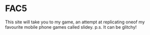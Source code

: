 # FAC5
This site will take you to my game, an attempt at replicating oneof my favourite mobile phone games called slidey. p.s. It can be glitchy!
